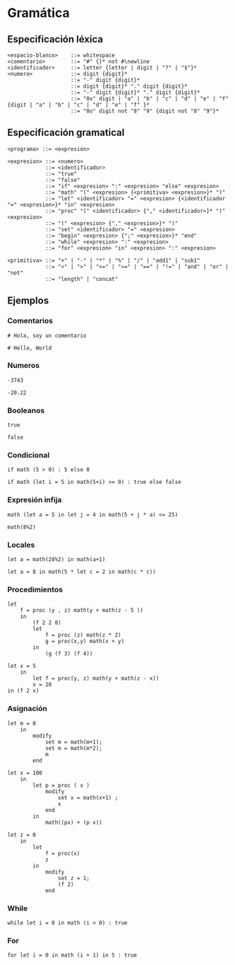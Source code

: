 # Gramática

## Especificación léxica

```BNF
<espacio-blanco>    ::= whitespace
<comentario>        ::= "#" {}* not #\newline
<identificador>     ::= letter {letter | digit | "?" | "$"}*
<numero>            ::= digit {digit}*
                    ::= "-" digit {digit}*
                    ::= digit {digit}* "." digit {digit}*
                    ::= "-" digit {digit}* "." digit {digit}*
                    ::= "0x" digit | "a" | "b" | "c" | "d" | "e" | "f"  {digit | "a" | "b" | "c" | "d" | "e" | "f" }*
                    ::= "0o" digit not "8" "9" {digit not "8" "9"}*
```

## Especificación gramatical

```BNF
<programa> ::= <expresion>

<expresion> ::= <numero>
            ::= <identificador>
            ::= "true"
            ::= "false"
            ::= "if" <expresion> ":" <expresion> "else" <expresion>
            ::= "math" "(" <expresion> {<primitiva> <expresion>}* ")"
            ::= "let" <identificador> "=" <expresion> {<identificador "=" <expresion>}* "in" <expresion>
            ::= "proc" "(" <identificador> {"," <identificador>}* ")" <expresion>
            ::= "(" <expresion> {"," <expresion>}* ")"
            ::= "set" <identificador> "=" <expresion>
            ::= "begin" <expresion> {";" <expresion>}* "end"
            ::= "while" <expresion> ":" <expresion>
            ::= "for" <expresion> "in" <expresion> ":" <expresion>

<primitiva> ::= "+" | "-" | "*" | "%" | "/" | "add1" | "sub1"
            ::= "<" | ">" | "<=" | ">=" | "==" | "!=" | "and" | "or" | "not"
            ::= "length" | "concat"
```

## Ejemplos

### Comentarios

```pyscheme
# Hola, soy un comentario
```

```pyscheme
# Hello, World
```

### Numeros

```pyscheme
-3743
```

```pyscheme
-20.22
```

### Booleanos

```pyscheme
true
```

```pyscheme
false
```

### Condicional

```pyscheme
if math (5 > 0) : 5 else 0
```

```pyscheme
if math (let i = 5 in math(5+i) >= 9) : true else false
```

### Expresión infija

```pyscheme
math (let a = 5 in let j = 4 in math(5 + j * a) <= 25)
```

```pyscheme
math(8%2)
```

### Locales

```pyscheme
let a = math(28%2) in math(a+1)
```

```pyscheme
let a = 8 in math(5 * let c = 2 in math(c * c))
```

### Procedimientos

```pyscheme
let
    f = proc (y , z) math(y + math(z - 5 ))
    in
        (f 2 2 8)
        let
            f = proc (z) math(z * 2)
            g = proc(x,y) math(x + y)
        in
            (g (f 3) (f 4))
```

```pyscheme
let x = 5
    in
        let f = proc(y, z) math(y + math(z - x))
        x = 28
in (f 2 x)
```

### Asignación

```pyscheme
let m = 0
    in
        modify
            set m = math(m+1);
            set m = math(m*2);
            m
        end

let x = 100
    in
        let p = proc ( x )
            modify
                set x = math(x+1) ;
                x
            end
        in
            math((px) + (p x))
```

```pyscheme
let z = 0
    in
        let
            f = proc(x)
            z
        in
            modify
                set z = 1;
                (f 2)
            end
```

### While

```pyscheme
while let i = 0 in math (i > 0) : true
```

### For

```pyscheme
for let i = 0 in math (i + 1) in 5 : true
```
